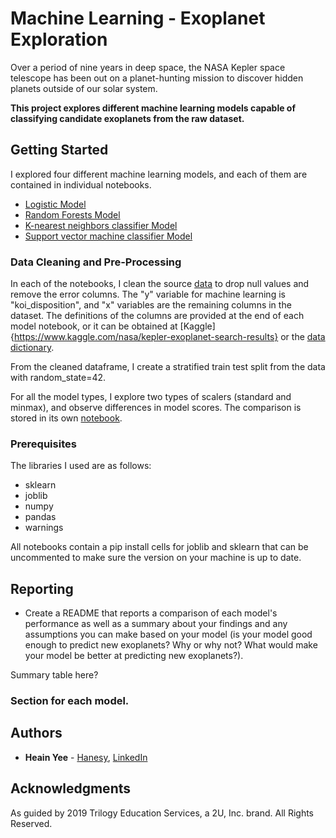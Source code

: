 # Machine Learning - Exoplanet Exploration

Over a period of nine years in deep space, the NASA Kepler space telescope has been out on a planet-hunting mission to discover hidden planets outside of our solar system. 

<b> This project explores different machine learning models capable of classifying candidate exoplanets from the raw dataset. </b>

## Getting Started

I explored four different machine learning models, and each of them are contained in individual notebooks. 
* [Logistic Model](logistic_model.ipynb)
* [Random Forests Model](Forests_Model.ipynb)
* [K-nearest neighbors classifier Model](KNN_Model.ipynb)
* [Support vector machine classifier Model](SVC_model.ipynb)

### Data Cleaning and Pre-Processing
In each of the notebooks, I clean the source [data](data) to drop null values and remove the error columns. The "y" variable for machine learning is "koi_disposition", and "x" variables are the remaining columns in the dataset. The definitions of the columns are provided at the end of each model notebook, or it can be obtained at [Kaggle]{https://www.kaggle.com/nasa/kepler-exoplanet-search-results} or the [data dictionary](https://exoplanetarchive.ipac.caltech.edu/docs/API_kepcandidate_columns.html).

From the cleaned dataframe, I create a stratified train test split from the data with random_state=42.

For all the model types, I explore two types of scalers (standard and minmax), and observe differences in model scores. The comparison is stored in its own [notebook](Model_Comparison.ipynb).

### Prerequisites

The libraries I used are as follows:
* sklearn
* joblib
* numpy
* pandas
* warnings

All notebooks contain a pip install cells for joblib and sklearn that can be uncommented to make sure the version on your machine is up to date.

## Reporting



* Create a README that reports a comparison of each model's performance as well as a summary about your findings and any assumptions you can make based on your model (is your model good enough to predict new exoplanets? Why or why not? What would make your model be better at predicting new exoplanets?).

Summary table here?

### Section for each model.


## Authors

* **Heain Yee** - [Hanesy](https://github.com/hanesy), [LinkedIn](https://www.linkedin.com/in/heain-yee-82105818/)

## Acknowledgments

As guided by 2019 Trilogy Education Services, a 2U, Inc. brand. All Rights Reserved.